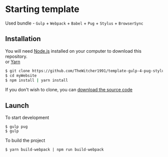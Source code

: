 # Starting template
Used bundle - `Gulp` + `Webpack` + `Babel` + `Pug` + `Stylus` + `BrowserSync`

## Installation

You will need [Node.js](https://nodejs.org) installed on your computer to download this repository.
<br>
or [Yarn](https://yarnpkg.com)

```bash
$ git clone https://github.com/TheWitcher1991/template-gulp-4-pug-stylus
$ cd myWebsite
$ npm install | yarn install
```

If you don't wish to clone, you can [download the source code](https://github.com/template-gulp-4-pug-stylus/archive/master.zip)

## Launch

To start development
```
$ gulp pug
$ gulp 
```

To build the project
```
$ yarn build-webpack | npm run build-webpack
```